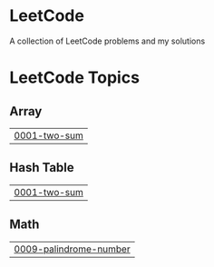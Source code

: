 # LeetCode
A collection of LeetCode problems and my solutions

<!---LeetCode Topics Start-->
# LeetCode Topics
## Array
|  |
| ------- |
| [0001-two-sum](https://github.com/Vullkano/LeetCode/tree/master/0001-two-sum) |
## Hash Table
|  |
| ------- |
| [0001-two-sum](https://github.com/Vullkano/LeetCode/tree/master/0001-two-sum) |
## Math
|  |
| ------- |
| [0009-palindrome-number](https://github.com/Vullkano/LeetCode/tree/master/0009-palindrome-number) |
<!---LeetCode Topics End-->